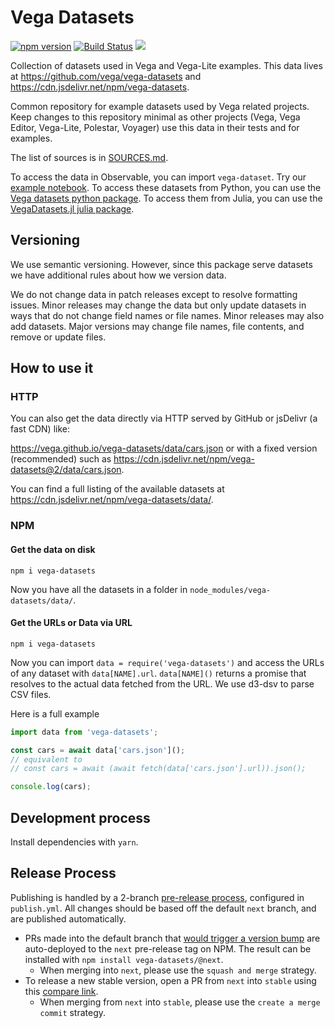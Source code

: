 # Vega Datasets

[![npm version](https://img.shields.io/npm/v/vega-datasets.svg)](https://www.npmjs.com/package/vega-datasets)
[![Build Status](https://github.com/vega/vega-datasets/workflows/Test/badge.svg)](https://github.com/vega/vega-datasets/actions)
[![](https://data.jsdelivr.com/v1/package/npm/vega-datasets/badge?style=rounded)](https://www.jsdelivr.com/package/npm/vega-datasets)

Collection of datasets used in Vega and Vega-Lite examples. This data lives at https://github.com/vega/vega-datasets and https://cdn.jsdelivr.net/npm/vega-datasets.

Common repository for example datasets used by Vega related projects. Keep changes to this repository minimal as other projects (Vega, Vega Editor, Vega-Lite, Polestar, Voyager) use this data in their tests and for examples.

The list of sources is in [SOURCES.md](https://github.com/vega/vega-datasets/blob/master/SOURCES.md).

To access the data in Observable, you can import `vega-dataset`. Try our [example notebook](https://observablehq.com/@vega/vega-datasets). To access these datasets from Python, you can use the [Vega datasets python package](https://github.com/altair-viz/vega_datasets). To access them from Julia, you can use the [VegaDatasets.jl julia package](https://github.com/davidanthoff/VegaDatasets.jl).

## Versioning

We use semantic versioning. However, since this package serve datasets we have additional rules about how we version data.

We do not change data in patch releases except to resolve formatting issues. Minor releases may change the data but only update datasets in ways that do not change field names or file names. Minor releases may also add datasets. Major versions may change file names, file contents, and remove or update files.

## How to use it

### HTTP

You can also get the data directly via HTTP served by GitHub or jsDelivr (a fast CDN) like:

https://vega.github.io/vega-datasets/data/cars.json or with a fixed version (recommended) such as https://cdn.jsdelivr.net/npm/vega-datasets@2/data/cars.json.

You can find a full listing of the available datasets at https://cdn.jsdelivr.net/npm/vega-datasets/data/.

### NPM

#### Get the data on disk

```
npm i vega-datasets
```

Now you have all the datasets in a folder in `node_modules/vega-datasets/data/`.

#### Get the URLs or Data via URL

```
npm i vega-datasets
```

Now you can import `data = require('vega-datasets')` and access the URLs of any dataset with `data[NAME].url`. `data[NAME]()` returns a promise that resolves to the actual data fetched from the URL. We use d3-dsv to parse CSV files.

Here is a full example

```ts
import data from 'vega-datasets';

const cars = await data['cars.json']();
// equivalent to
// const cars = await (await fetch(data['cars.json'].url)).json();

console.log(cars);
```

## Development process

Install dependencies with `yarn`.

## Release Process

Publishing is handled by a 2-branch [pre-release process](https://intuit.github.io/auto/docs/generated/shipit#next-branch-default), configured in `publish.yml`. All changes should be based off the default `next` branch, and are published automatically.

- PRs made into the default branch that [would trigger a version bump](https://intuit.github.io/auto/docs/generated/conventional-commits) are auto-deployed to the `next` pre-release tag on NPM. The result can be installed with `npm install vega-datasets/@next`.
  - When merging into `next`, please use the `squash and merge` strategy.
- To release a new stable version, open a PR from `next` into `stable` using this [compare link](https://github.com/vega/vega-datasets/compare/stable...next).
  - When merging from `next` into `stable`, please use the `create a merge commit` strategy.
